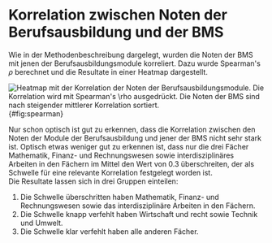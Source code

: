 # Korrelation zwischen Noten der Berufsausbildung und der BMS

Wie in der Methodenbeschreibung dargelegt, wurden die Noten der BMS mit
jenen der Berufsausbildungsmodule korreliert. Dazu wurde Spearman's
$\rho$ berechnet und die Resultate in einer Heatmap dargestellt.

![Heatmap mit der Korrelation der Noten der Berufsausbildungsmodule. Die
Korrelation wird mit Spearman's $\rho$ ausgedrückt. Die Noten der BMS
sind nach steigender mittlerer Korrelation
sortiert.](docs/graphics/spearmankorrelationen_heatmap.svg){#fig:spearman}

Nur schon optisch ist gut zu erkennen, dass die Korrelation zwischen den
Noten der Module der Berufsausbildung und jener der BMS nicht sehr stark
ist. Optisch etwas weniger gut zu erkennen ist, dass nur die drei Fächer
Mathematik, Finanz- und Rechnungswesen sowie interdisziplinäres Arbeiten
in den Fächern im Mittel den Wert von 0.3 überschreiten, der als
Schwelle für eine relevante Korrelation festgelegt worden ist.  
Die Resultate lassen sich in drei Gruppen einteilen:

1. Die Schwelle überschritten haben Mathematik, Finanz- und
   Rechnungswesen sowie das interdisziplinäre Arbeiten in den Fächern.
2. Die Schwelle knapp verfehlt haben Wirtschaft und recht sowie Technik
   und Umwelt.
3. Die Schwelle klar verfehlt haben alle anderen Fächer.
